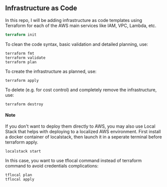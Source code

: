 ## Infrastructure as Code
In this repo, I will be adding infrastructure as code templates using Terraform for each of the AWS main services like IAM, VPC, Lambda, etc.
```terraform
terraform init
```
To clean the code syntax, basic validation and detailed planning, use:
```
terraform fmt
terraform validate
terraform plan
```
To create the infrastructure as planned, use:
```
terraform apply
```
To delete (e.g. for cost control) and completely remove the infrastructure, use:
```
terraform destroy
```
#### Note
If you don't want to deploy them directly to AWS, you may also use Local Stack that helps with deploying to a localized AWS environment. 
First install a docker container of localstack, then launch it in a seperate terminal before terraform apply.
```
localstack start
```
In this case, you want to use tflocal command instead of terraform command to avoid credentials complications:
```
tflocal plan
tflocal apply
```
